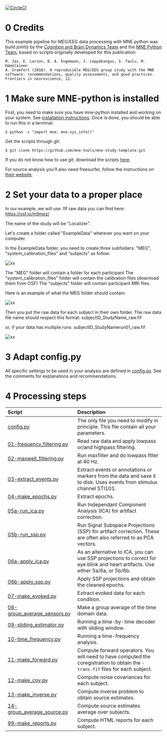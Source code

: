 [![CircleCI](https://circleci.com/gh/brainthemind/CogBrainDyn_MEG_Pipeline.svg?style=svg)](https://circleci.com/gh/brainthemind/CogBrainDyn_MEG_Pipeline)

# 0 Credits 

This example pipeline for MEG/EEG data processing with MNE python was build jointly by the [Cognition and Brain Dynamics Team](https://brainthemind.com/) and the [MNE Python Team](https://martinos.org/mne/stable/index.html),
based on scripts originally developed for this publication:

	M. Jas, E. Larson, D. A. Engemann, J. Leppäkangas, S. Taulu, M. Hämäläinen
	A. Gramfort (2018). A reproducible MEG/EEG group study with the MNE
	software: recommendations, quality assessments, and good practices.
	Frontiers in neuroscience, 12.

# 1 Make sure MNE-python is installed

First, you need to make sure you have mne-python installed and working on your system. See [installation instructions](http://martinos.org/mne/stable/install_mne_python.html). Once is done, you should be able to run this in a terminal:

	$ python -c "import mne; mne.sys_info()"

Get the scripts through git:

	$ git clone https://github.com/mne-tools/mne-study-template.git
	
If you do not know how to use git, download the scripts [here](https://github.com/mne-tools/mne-study-template/archive/master.zip). 

For source analysis you'll also need freesurfer, follow the instructions on [their website](https://surfer.nmr.mgh.harvard.edu/).


# 2 Set your data to a proper place

In our example, we will use .fif raw data you can find here:
https://osf.io/m9nwz/

The name of the study will be "Localizer".

Let's create a folder called "ExampleData" wherever you want on your computer.

In the ExampleData folder, you need to create three subfolders:  "MEG", "system_calibration_files" and "subjects" as follow:

![xx](https://image.noelshack.com/fichiers/2019/15/4/1554998135-path.png)


The "MEG" folder will contain a folder for each participant
The "system_calibration_files" folder will contain the calibration files (download them from OSF)
The "subjects" folder will contain participant MRI files.

Here is an example of what the MEG folder should contain:

![xx](https://image.noelshack.com/fichiers/2019/15/4/1554998137-path1.png)

Then you put the raw data for each subject in their own folder. The raw data file name should respect this format:
subjectID_StudyName_raw.fif

or, if your data has multiple runs:
subjectID_StudyNamerun01_raw.fif


![xx](https://image.noelshack.com/fichiers/2019/15/4/1554998137-path2.png)

# 3 Adapt config.py

All specific settings to be used in your analysis are defined in [config.py](config.py).
See the comments for explanations and recommendations. 


# 4 Processing steps

| Script | Description |
|:-----------|:----------------------------------------------------------|
| [config.py](config.py) | The only file you need to modify in principle. This file contain all your parameters. |
| [01-frequency_filtering.py](01-frequency_filtering.py) | Read raw data and apply lowpass or/and highpass filtering. |
| [02-maxwell_filtering.py](02-maxwell_filtering_sss.py) | Run maxfilter and do lowpass filter at 40 Hz. |
| [03-extract_events.py](03-extract_events.py) | Extract events or annotations or markers from the data and save it to disk. Uses events from stimulus channel STI101. |
| [04-make_epochs.py](04-make_epochs.py) | Extract epochs. |
| [05a-run_ica.py](05a-run_ica.py) | Run Independant Component Analysis (ICA) for artifact correction. |
| [05b-run_ssp.py](05a-run_ssp.py) | Run Signal Subspace Projections (SSP) for artifact correction. These are often also referred to as PCA vectors. |
| [06a-apply_ica.py](06a-apply_ica.py) | As an alternative to ICA, you can use SSP projections to correct for eye blink and heart artifacts. Use either 5a/6a, or 5b/6b. |
| [06b-apply_ssp.py](06b-apply_ssp.py) | Apply SSP projections and obtain the cleaned epochs.  |
| [07-make_evoked.py](07-make_evoked.py) | Extract evoked data for each condition. |
| [08-group_average_sensors.py](08-group_average_sensors.py) | Make a group average of the time domain data. |
| [09-sliding_estimator.py](09-sliding_estimator.py) | Running a time-by-time decoder with sliding window. |
| [10-time_frequency.py](10-time_frequency.py) | Running a time-frequency analysis. |
| [11-make_forward.py](11-make_forward.py) | Compute forward operators. You will need to have computed the coregistration to obtain the `-trans.fif` files for each subject. |
| [12-make_cov.py](12-make_cov.py) | Compute noise covariances for each subject. |
| [13-make_inverse.py](13-make_inverse.py) | Compute inverse problem to obtain source estimates. |
| [14-group_average_source.py](14-group_average_source.py) | Compute source estimates average over subjects. |
| [99-make_reports.py](99-make_reports.py) | Compute HTML reports for each subject. |
